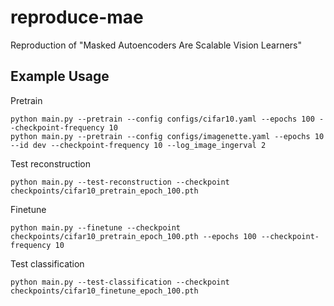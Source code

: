 # reproduce-mae
Reproduction of "Masked Autoencoders Are Scalable Vision Learners"

## Example Usage
Pretrain
```
python main.py --pretrain --config configs/cifar10.yaml --epochs 100 --checkpoint-frequency 10
python main.py --pretrain --config configs/imagenette.yaml --epochs 10 --id dev --checkpoint-frequency 10 --log_image_ingerval 2
```
Test reconstruction
```
python main.py --test-reconstruction --checkpoint checkpoints/cifar10_pretrain_epoch_100.pth
```
Finetune
```
python main.py --finetune --checkpoint checkpoints/cifar10_pretrain_epoch_100.pth --epochs 100 --checkpoint-frequency 10
```
Test classification
```
python main.py --test-classification --checkpoint checkpoints/cifar10_finetune_epoch_100.pth 
```
